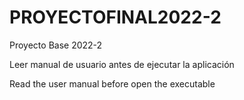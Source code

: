 # PROYECTOFINAL2022-2
Proyecto Base 2022-2

Leer manual de usuario antes de ejecutar la aplicación

Read the user manual before open the executable